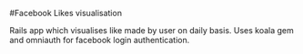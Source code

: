 #Facebook Likes visualisation

Rails app which visualises like made by user on daily basis. Uses koala gem and omniauth for facebook login authentication.
